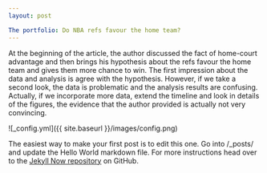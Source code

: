 ```yaml
---
layout: post

The portfolio: Do NBA refs favour the home team?
---
```


At the beginning of the article, the author discussed the fact of home-court advantage and then brings his hypothesis about the refs favour the home team and gives them more chance to win. The first impression about the data and analysis is agree with the hypothesis. However, if we take a second look, the data is problematic and the analysis results are confusing. Actually, if we incorporate more data, extend the timeline and look in details of the figures, the evidence that the author provided is actually not  very convincing.


![_config.yml]({{ site.baseurl }}/images/config.png)

The easiest way to make your first post is to edit this one. Go into /_posts/ and update the Hello World markdown file. For more instructions head over to the [Jekyll Now repository](https://github.com/barryclark/jekyll-now) on GitHub.